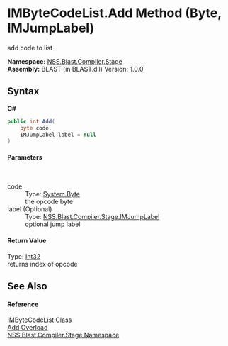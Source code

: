 # IMByteCodeList.Add Method (Byte, IMJumpLabel)
 

add code to list

**Namespace:**&nbsp;<a href="N_NSS_Blast_Compiler_Stage">NSS.Blast.Compiler.Stage</a><br />**Assembly:**&nbsp;BLAST (in BLAST.dll) Version: 1.0.0

## Syntax

**C#**<br />
``` C#
public int Add(
	byte code,
	IMJumpLabel label = null
)
```


#### Parameters
&nbsp;<dl><dt>code</dt><dd>Type: <a href="https://docs.microsoft.com/dotnet/api/system.byte" target="_blank" rel="noopener noreferrer">System.Byte</a><br />the opcode byte</dd><dt>label (Optional)</dt><dd>Type: <a href="T_NSS_Blast_Compiler_Stage_IMJumpLabel">NSS.Blast.Compiler.Stage.IMJumpLabel</a><br />optional jump label</dd></dl>

#### Return Value
Type: <a href="https://docs.microsoft.com/dotnet/api/system.int32" target="_blank" rel="noopener noreferrer">Int32</a><br />returns index of opcode

## See Also


#### Reference
<a href="T_NSS_Blast_Compiler_Stage_IMByteCodeList">IMByteCodeList Class</a><br /><a href="Overload_NSS_Blast_Compiler_Stage_IMByteCodeList_Add">Add Overload</a><br /><a href="N_NSS_Blast_Compiler_Stage">NSS.Blast.Compiler.Stage Namespace</a><br />
